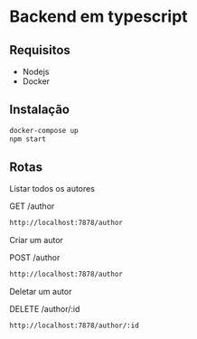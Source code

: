 # Backend em typescript

## Requisitos

-   Nodejs
-   Docker

## Instalação

```bash
docker-compose up
npm start
```

## Rotas

Listar todos os autores

GET /author

```bash
http://localhost:7878/author
```

Criar um autor

POST /author

```bash
http://localhost:7878/author
```

Deletar um autor

DELETE /author/:id

```bash
http://localhost:7878/author/:id
```
